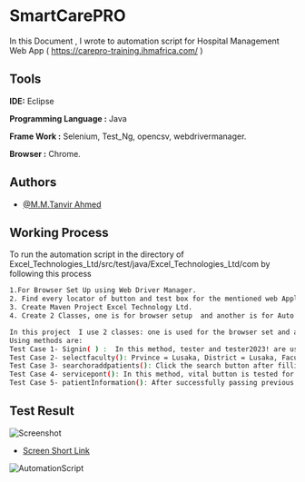 
# SmartCarePRO

In this Document , I wrote to automation script for Hospital Management Web App ( https://carepro-training.ihmafrica.com/ )


## Tools 

**IDE:** Eclipse

**Programming Language :** Java 

**Frame Work :** Selenium, Test_Ng, opencsv, webdrivermanager.

**Browser :** Chrome.



## Authors

- [@M.M.Tanvir Ahmed ](https://github.com/Tanvir-Tain)


## Working Process 

To run the automation script in the directory of  Excel_Technologies_Ltd/src/test/java/Excel_Technologies_Ltd/com by  following this process 

```bash
1.For Browser Set Up using Web Driver Manager.
2. Find every locator of button and test box for the mentioned web Application By using Driver Manager and web Driver framework. 
3. Create Maven Project Excel Technology Ltd. 
4. Create 2 Classes, one is for browser setup  and another is for Auto Data Input in the patient Information module from CSV file .

In this project  I use 2 classes: one is used for the browser set and another is for testing the required method.
Using methods are: 
Test Case 1- Signin( ) :  In this method, tester and tester2023! are used as username and password textboxes accordingly. 
Test Case 2- selectfaculty(): Prvince = Lusaka, District = Lusaka, Faculty = Dr. Watson Dental Clinic are filled to test required textboxes for the Select Facility module.
Test Case 3- searchoraddpatients(): Click the search button after filling in the NRC number 11111/11/1, which is tested in this test case. After showing and clicking the Attend to Patient button we face critical defects in biometrics information testing which is shown randomly or not displayed biometrics information. We handle this defect using the exception handling method.
Test Case 4- servicepont(): In this method, vital button is tested for Select Service for the Patient module. 
Test Case 5- patientInformation(): After successfully passing previous test cases Patient Information Form is tested automatically to take data from csv dataset. In this Form Date and time filled are not writeable. That is why we are  unable to fill out this date and time based on the date and time information in the dataset provided.

```


## Test Result 

![Screenshot](https://prnt.sc/dKrVw6bwKjU6)

- [Screen Short Link ](https://prnt.sc/dKrVw6bwKjU6)


![AutomationScript](https://github.com/Tanvir-Tain/Web_Automation/assets/49960242/2af05b86-5792-46df-9ba8-b63a96fb282e)
